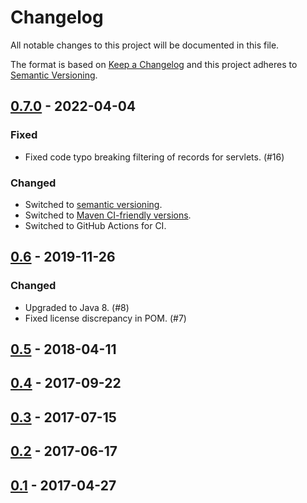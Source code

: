 # Changelog

All notable changes to this project will be documented in this file.

The format is based on [Keep a Changelog](https://keepachangelog.com/en/1.0.0/) and this project adheres to [Semantic Versioning](https://semver.org/spec/v2.0.0.html).

## [0.7.0] - 2022-04-04

### Fixed

- Fixed code typo breaking filtering of records for servlets. (#16)

### Changed

- Switched to [semantic versioning](https://semver.org/).
- Switched to [Maven CI-friendly versions](https://maven.apache.org/maven-ci-friendly.html).
- Switched to GitHub Actions for CI.

## [0.6] - 2019-11-26

### Changed

- Upgraded to Java 8. (#8)
- Fixed license discrepancy in POM. (#7)

## [0.5] - 2018-04-11

## [0.4] - 2017-09-22

## [0.3] - 2017-07-15

## [0.2] - 2017-06-17

## [0.1] - 2017-04-27

[0.7.0]: https://github.com/vy/hrrs/compare/hrrs-parent-6...v0.7.0
[0.6]: https://github.com/vy/hrrs/compare/hrrs-parent-5...hrrs-parent-6
[0.5]: https://github.com/vy/hrrs/compare/hrrs-parent-4...hrrs-parent-5
[0.4]: https://github.com/vy/hrrs/compare/hrrs-parent-3...hrrs-parent-4
[0.3]: https://github.com/vy/hrrs/compare/hrrs-parent-2...hrrs-parent-3
[0.2]: https://github.com/vy/hrrs/compare/hrrs-parent-1...hrrs-parent-2
[0.1]: https://github.com/vy/hrrs/releases/tag/hrrs-parent-1
